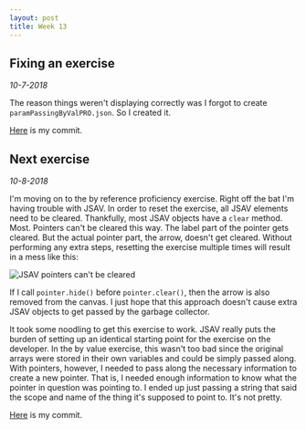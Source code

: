 ```yaml
---
layout: post
title: Week 13
---
```


## Fixing an exercise

*10-7-2018*

The reason things weren't displaying correctly was I forgot to create
`paramPassingByValPRO.json`. So I created it.

[Here](https://github.com/OpenDSA/OpenDSA/commit/f4ee40b54de46feb915112219c7575b04357d812)
is my commit.

## Next exercise

*10-8-2018*

I'm moving on to the by reference proficiency exercise. Right off the bat I'm
having trouble with JSAV. In order to reset the exercise, all JSAV elements
need to be cleared. Thankfully, most JSAV objects have a `clear` method. Most.
Pointers can't be cleared this way. The label part of the pointer gets cleared.
But the actual pointer part, the arrow, doesn't get cleared. Without performing
any extra steps, resetting the exercise multiple times will result in a mess
like this:

<img src="{{ site.baseurl }}/images/2018-10-8-pointer-clear-method.png" alt="JSAV pointers can't be cleared" />

If I call `pointer.hide()` before `pointer.clear()`, then the arrow is also
removed from the canvas. I just hope that this approach doesn't cause extra
JSAV objects to get passed by the garbage collector.

It took some noodling to get this exercise to work. JSAV really puts the burden
of setting up an identical starting point for the exercise on the developer. In
the by value exercise, this wasn't too bad since the original arrays were stored
in their own variables and could be simply passed along. With pointers, however,
I needed to pass along the necessary information to create a new pointer. That
is, I needed enough information to know what the pointer in question was
pointing to. I ended up just passing a string that said the scope and name of
the thing it's supposed to point to. It's not pretty.

[Here](https://github.com/OpenDSA/OpenDSA/commit/529743ed6107cf1da7fc0be1c74a3f516dfffdf5)
is my commit.
